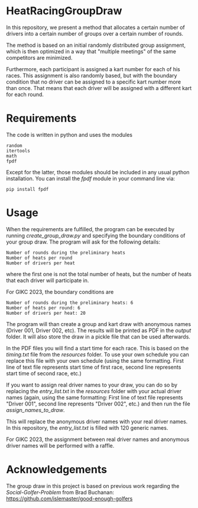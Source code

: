 # HeatRacingGroupDraw
In this repository, we present a method that allocates a certain number of drivers into a certain number of groups over a certain number of rounds. 

The method is based on an initial randomly distributed group assignment, which is then optimized in a way that "multiple meetings" of the same competitors are minimized. 

Furthermore, each participant is assigned a kart number for each of his races. This assignment is also randomly based, but with the boundary condition that no driver can be assigned to a specific kart number more than once. That means that each driver will be assigned with a different kart for each round.

# Requirements
The code is written in python and uses the modules 
```
random
itertools
math
fpdf
```
Except for the latter, those modules should be included in any usual python installation. You can install the *fpdf* module in your command line via:
```
pip install fpdf
```

# Usage
When the requirements are fulfilled, the program can be executed by running *create_group_draw.py* and specifying the boundary conditions of your group draw. The program will ask for the following details:
```
Number of rounds during the preliminary heats
Number of heats per round
Number of drivers per heat
```
where the first one is not the total number of heats, but the number of heats that each driver will participate in.

For GIKC 2023, the boundary conditions are
```
Number of rounds during the preliminary heats: 6
Number of heats per round: 6
Number of drivers per heat: 20
```

The program will than create a group and kart draw with anonymous names (Driver 001, Driver 002, etc). The results will be printed as PDF in the *output* folder. It will also store the draw in a pickle file that can be used afterwards. 

In the PDF files you will find a start time for each race. This is based on the *timing.txt* file from the *resources* folder. To use your own schedule you can replace this file with your own schedule (using the same formatting. First line of text file represents start time of first race, second line represents start time of second race, etc.)

If you want to assign real driver names to your draw, you can do so by replacing the *entry_list.txt* in the *resources* folder with your actual driver names (again, using the same formatting: First line of text file represents "Driver 001", second line represents "Driver 002", etc.) and then run the file *assign_names_to_draw*.

This will replace the anonymous driver names with your real driver names. In this repository, the *entry_list.txt* is filled with 120 generic names. 

For GIKC 2023, the assignment between real driver names and anonymous driver names will be performed with a raffle. 

# Acknowledgements
The group draw in this project is based on previous work regarding the *Social-Golfer-Problem* from Brad Buchanan: https://github.com/islemaster/good-enough-golfers

